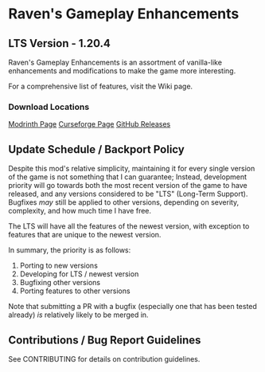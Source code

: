 # Raven's Gameplay Enhancements
## LTS Version - 1.20.4

Raven's Gameplay Enhancements is an assortment of vanilla-like enhancements and modifications to make the game more interesting.

For a comprehensive list of features, visit the Wiki page.

### Download Locations

[Modrinth Page](https://modrinth.com/project/ravens-gameplay-enhancements)
[Curseforge Page](https://legacy.curseforge.com/minecraft/mc-mods/ravens-gameplay-enhancements)
[GitHub Releases](https://github.com/AnAngryRaven/ravens-gameplay-enhancements/releases)

## Update Schedule / Backport Policy

Despite this mod's relative simplicity, maintaining it for every single version of the game is not something that I can guarantee; Instead, development priority will go towards both the most recent version of the game to have released, and any versions considered to be "LTS" (Long-Term Support). Bugfixes *may* still be applied to other versions, depending on severity, complexity, and how much time I have free.

The LTS will have all the features of the newest version, with exception to features that are unique to the newest version.

In summary, the priority is as follows:

1. Porting to new versions
2. Developing for LTS / newest version
3. Bugfixing other versions
4. Porting features to other versions

Note that submitting a PR with a bugfix (especially one that has been tested already) *is* relatively likely to be merged in.

## Contributions / Bug Report Guidelines

See CONTRIBUTING for details on contribution guidelines.
